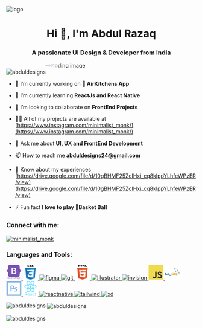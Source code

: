 ![logo](https://github.com/AbdulDesigns/Banner.png)
<h1 align="center">Hi 👋, I'm Abdul Razaq</h1>
<h3 align="center">A passionate UI Design & Developer from India</h3>

<img align="right" alt="coding image" style="border-radius: 50%" src="https://user-images.githubusercontent.com/55389276/140866485-8fb1c876-9a8f-4d6a-98dc-08c4981eaf70.gif" width="400" />

<p align="left"> <img src="https://komarev.com/ghpvc/?username=abduldesigns&label=Profile%20views&color=0e75b6&style=flat" alt="abduldesigns" /> </p>

- 🔭 I’m currently working on **🍊 AirKitchens App**

- 🌱 I’m currently learning **ReactJs and React Native**

- 👯 I’m looking to collaborate on **FrontEnd Projects**

- 👨‍💻 All of my projects are available at [https://www.instagram.com/minimalist_monk/](https://www.instagram.com/minimalist_monk/)

- 💬 Ask me about **UI, UX and FrontEnd Development**

- 📫 How to reach me **abduldesigns24@gmail.com**

- 📄 Know about my experiences [https://drive.google.com/file/d/10gBHMF25ZcIHxi_cq8kIppYLhfeWPzER/view](https://drive.google.com/file/d/10gBHMF25ZcIHxi_cq8kIppYLhfeWPzER/view)

- ⚡ Fun fact **I love to play 🏀Basket Ball**

<h3 align="left">Connect with me:</h3>
<p align="left">
<a href="https://instagram.com/minimalist_monk" target="blank"><img align="center" src="https://raw.githubusercontent.com/rahuldkjain/github-profile-readme-generator/master/src/images/icons/Social/instagram.svg" alt="minimalist_monk" height="30" width="40" /></a>
</p>

<h3 align="left">Languages and Tools:</h3>
<p align="left"> <a href="https://getbootstrap.com" target="_blank" rel="noreferrer"> <img src="https://raw.githubusercontent.com/devicons/devicon/master/icons/bootstrap/bootstrap-plain-wordmark.svg" alt="bootstrap" width="40" height="40"/> </a> <a href="https://www.w3schools.com/css/" target="_blank" rel="noreferrer"> <img src="https://raw.githubusercontent.com/devicons/devicon/master/icons/css3/css3-original-wordmark.svg" alt="css3" width="40" height="40"/> </a> <a href="https://www.figma.com/" target="_blank" rel="noreferrer"> <img src="https://www.vectorlogo.zone/logos/figma/figma-icon.svg" alt="figma" width="40" height="40"/> </a> <a href="https://git-scm.com/" target="_blank" rel="noreferrer"> <img src="https://www.vectorlogo.zone/logos/git-scm/git-scm-icon.svg" alt="git" width="40" height="40"/> </a> <a href="https://www.w3.org/html/" target="_blank" rel="noreferrer"> <img src="https://raw.githubusercontent.com/devicons/devicon/master/icons/html5/html5-original-wordmark.svg" alt="html5" width="40" height="40"/> </a> <a href="https://www.adobe.com/in/products/illustrator.html" target="_blank" rel="noreferrer"> <img src="https://www.vectorlogo.zone/logos/adobe_illustrator/adobe_illustrator-icon.svg" alt="illustrator" width="40" height="40"/> </a> <a href="https://www.invisionapp.com/" target="_blank" rel="noreferrer"> <img src="https://www.vectorlogo.zone/logos/invisionapp/invisionapp-icon.svg" alt="invision" width="40" height="40"/> </a> <a href="https://developer.mozilla.org/en-US/docs/Web/JavaScript" target="_blank" rel="noreferrer"> <img src="https://raw.githubusercontent.com/devicons/devicon/master/icons/javascript/javascript-original.svg" alt="javascript" width="40" height="40"/> </a> <a href="https://www.mysql.com/" target="_blank" rel="noreferrer"> <img src="https://raw.githubusercontent.com/devicons/devicon/master/icons/mysql/mysql-original-wordmark.svg" alt="mysql" width="40" height="40"/> </a> <a href="https://www.photoshop.com/en" target="_blank" rel="noreferrer"> <img src="https://raw.githubusercontent.com/devicons/devicon/master/icons/photoshop/photoshop-line.svg" alt="photoshop" width="40" height="40"/> </a> <a href="https://reactjs.org/" target="_blank" rel="noreferrer"> <img src="https://raw.githubusercontent.com/devicons/devicon/master/icons/react/react-original-wordmark.svg" alt="react" width="40" height="40"/> </a> <a href="https://reactnative.dev/" target="_blank" rel="noreferrer"> <img src="https://reactnative.dev/img/header_logo.svg" alt="reactnative" width="40" height="40"/> </a> <a href="https://tailwindcss.com/" target="_blank" rel="noreferrer"> <img src="https://www.vectorlogo.zone/logos/tailwindcss/tailwindcss-icon.svg" alt="tailwind" width="40" height="40"/> </a> <a href="https://www.adobe.com/products/xd.html" target="_blank" rel="noreferrer"> <img src="https://cdn.worldvectorlogo.com/logos/adobe-xd.svg" alt="xd" width="40" height="40"/> </a> </p>

<p><img align="left" src="https://github-readme-stats.vercel.app/api/top-langs?username=abduldesigns&show_icons=true&locale=en&layout=compact" alt="abduldesigns" /></p>

<p>&nbsp;<img align="center" src="https://github-readme-stats.vercel.app/api?username=abduldesigns&show_icons=true&locale=en" alt="abduldesigns" /></p>

<p><img align="center" src="https://github-readme-streak-stats.herokuapp.com/?user=abduldesigns&" alt="abduldesigns" /></p>

